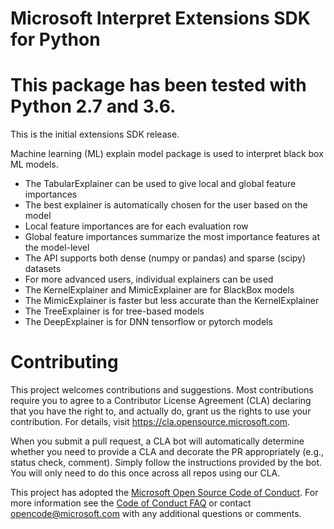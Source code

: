Microsoft Interpret Extensions SDK for Python
=============================================================

This package has been tested with Python 2.7 and 3.6.
=====================================================

This is the initial extensions SDK release.

Machine learning (ML) explain model package is used to interpret black box ML models.

 * The TabularExplainer can be used to give local and global feature importances
 * The best explainer is automatically chosen for the user based on the model
 * Local feature importances are for each evaluation row
 * Global feature importances summarize the most importance features at the model-level
 * The API supports both dense (numpy or pandas) and sparse (scipy) datasets
 * For more advanced users, individual explainers can be used
 * The KernelExplainer and MimicExplainer are for BlackBox models
 * The MimicExplainer is faster but less accurate than the KernelExplainer
 * The TreeExplainer is for tree-based models
 * The DeepExplainer is for DNN tensorflow or pytorch models

# Contributing

This project welcomes contributions and suggestions.  Most contributions require you to agree to a
Contributor License Agreement (CLA) declaring that you have the right to, and actually do, grant us
the rights to use your contribution. For details, visit https://cla.opensource.microsoft.com.

When you submit a pull request, a CLA bot will automatically determine whether you need to provide
a CLA and decorate the PR appropriately (e.g., status check, comment). Simply follow the instructions
provided by the bot. You will only need to do this once across all repos using our CLA.

This project has adopted the [Microsoft Open Source Code of Conduct](https://opensource.microsoft.com/codeofconduct/).
For more information see the [Code of Conduct FAQ](https://opensource.microsoft.com/codeofconduct/faq/) or
contact [opencode@microsoft.com](mailto:opencode@microsoft.com) with any additional questions or comments.
